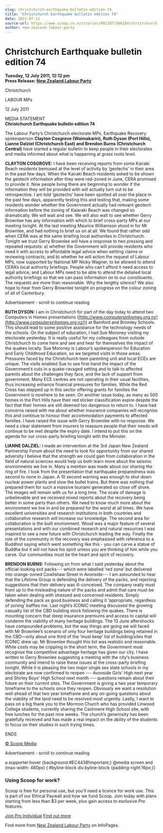 ```yaml
---
slug: christchurch-earthquake-bulletin-edition-74
title: "Christchurch Earthquake bulletin edition 74"
date: 2011-07-12
source-url: https://www.scoop.co.nz/stories/PA1107/S00184/christchurch-earthquake-bulletin-edition-74.htm
author: new-zealand-labour-party
---
```

Christchurch Earthquake bulletin edition 74
===========================================

**Tuesday, 12 July 2011, 12:12 pm**  
**Press Release: [New Zealand Labour Party](https://info.scoop.co.nz/New_Zealand_Labour_Party)**

Christchurch

LABOUR MPs

  
12 July 2011

MEDIA STATEMENT  
**Christchurch Earthquake bulletin edition 74**

The Labour Party’s Christchurch electorate MPs, Earthquake Recovery spokesperson **Clayton Cosgrove (Waimakariri), Ruth Dyson (Port Hills), Lianne Dalziel (Christchurch East) and Brendon Burns (Christchurch Central)** have started a regular bulletin to keep people in their electorates and media informed about what is happening at grass roots level.

**CLAYTON COSGROVE:** I have been receiving reports from some Kairaki Beach residents bemused at the level of activity by ‘geotechs’ in their area in the past few days. When the Kairaki Beach residents asked to be shown the geotech information after they were red-zoned in June, CERA promised to provide it. Now people living there are beginning to wonder if the information they will be provided with will actually turn out to be retrospective. I am told ‘geotechs’ have been spotted all over the place in the past few days, apparently testing this and testing that, making some residents wonder whether the Government actually had relevant geotech information before the zoning of Kaiaraki Beach was changed so dramatically. We will wait and see. We will also wait to see whether Gerry Brownlee has any information with which to brief cross-party MPs at our meeting tonight. At the last meeting Maurice Williamson stood in for Mr Brownlee, and had nothing to brief us on at all. We found that rather odd when CERA was at the same briefing local authoriites in Christchurch. Tonight we trust Gerry Brownlee will have a response to two pressing and repeated requests: a) whether the Government will provide residents who need it with access to affordable legal advice when settling claims or reviewing contracts; and b) whether he will action the request of Labour MPs, now supported by National MP Nicky Wagner, to be allowed to attend CERA’s local authority briefings. People who can’t afford it need access to legal advice; and Labour MPs need to be able to attend the detailed local authority briefings so that we can pass information on to our constituents. The requests are more than reasonable. Why the lengthy silence? We also hope to hear from Gerry Brownlee tonight on progress on the colour zoning of all of Canterbury.

Advertisement - scroll to continue reading





**RUTH DYSON:** I am in Christchurch for part of the day today to attend two Computers in Homes presentations ([http://www.computersinhomes.org.nz](http://www.computersinhomes.org.nz/)) at Bamford and Bromley Schools. This should lead to some positive assistance for the technology needs of the schools. On the subject of education, I had Sue Moroney visiting my electorate yesterday. It is really useful for my colleagues from outside Christchurch to come here and see and hear for themselves the impact of the quakes locally. Sue Moroney is Labour’s spokesperson for Education and Early Childhood Education, so we targeted visits in those areas. Pressures faced by the Christchurch teen parenting unit and local ECEs are unique. The visits enabled Sue to see first-hand the impact of the Government’s cuts in a quake-ravaged setting and to talk to affected parents about the challenges they face, and the lack of support from government. Many ECE centres are not operating in their usual facilities, thus increasing enhance financial pressures for families. While the Red Cross has stepped up in this sector offering grants for families the Government is nowhere to be seen. On another issue today, as many as 500 homes in the Port Hills have their red sticker classification expire despite the fact that their homes are still deemed too dangerous to return to. I have had concerns raised with me about whether insurance companies will recognise this and continue to honour their accommodation payments to affected families. I have raised the issue with Gerry Brownlee with no response. We need a clear statement from insurers to reassure people that their needs will continue to be met despite the expiry date. I intend to put this on the agenda for our cross-party briefing tonight with the Minister.

**LIANNE DALZIEL:** I made an intervention at the 3rd Japan New Zealand Partnership Forum about the need to look for opportunity from our shared adversity I believe that the strength we could gain from collaboration in the field of natural sciences would help us both learn more about the seismic environments we live in. Many a mention was made about our sharing the ring of fire. I took from the presentation that earthquake preparedness was second to none in Japan. A 10 second warning was enough to shut down nuclear power plants and slow the bullet trains. But there was nothing that prepared them for such a massive tsunami generated so close off shore. The images will remain with us for a long time. The scale of damage is unbelievable and we received mixed reports about the recovery being better in some parts than others. We need to know much more about the environment we live in and be prepared for the worst at all times. We have excellent universities and research institutions in both countries and collaborative research will increase our knowledge. The second area for collaboration is the built environment. Wood was a major feature of several presentations and with our combined research and natural resources I was inspired to see a new future with Christchurch leading the way. Finally the role of the community in the recovery was emphasised with reference to a Buddhist saying which went something like this - you can carve a statue of Buddha but it will not have his spirit unless you are thinking of him while you carve. Our communities must be the heart and spirit of recovery.

**BRENDON BURNS:** Following on from what I said yesterday about the official-looking exit packs--- which were labelled ‘red zone’ but delivered into orange-zoned Cowlishaw Street in Avonside--- I am astounded to hear that the Lifetime Group is defending the delivery of the packs, and rejecting suggestions that their delivery was ill-conceived. The company really must front up to the misleading nature of the packs and admit that care must be taken when dealing with stressed and concerned residents. Simply defending the pack as good business and calling it ‘appropriate, regardless of zoning’ baffles me. Last night’s ICONIC meeting discussed the growing casualty list of the CBD building stock following the quakes. There is mounting concern that steep insurance premiums and access to capital will condemn the viability of many heritage buildings. The 13 June aftershocks have compounded problems, but the way things are going we will faced with Mr Brownlee’s scenario of only four heritage buildings being retained in the CBD—only about one third of the ‘must keep’ list of building/sites that ICONIC drew up. Mr Brownlee thought this list was realistic and reasonable. While costs may be crippling in the short term, the Government must recognise the competitive advantage heritage has given our city. I have written to Gerry Brownlee suggesting a meeting with the city’s business community and intend to raise these issues at the cross-party briefing tonight. While it is pleasing the two major single sex state schools in my electorate are now confirmed to reopen --- Avonside Girls’ High next year and Shirley Boys’ High School next month --- questions remain about their future on their current sites. The Government is giving a two year temporary timeframe to the schools once they reopen. Obviously we want a resolution well ahead of that two year timeframe and any on-going questions about the viability of the land need to be resolved most urgently. Lastly, I want to pass on a big thank you to the Mormon Church who has provided Linwood College students, currently sharing the Cashmere High School site, with free lunches for the past nine weeks. The church’s generosity has been gratefully received and has made a real impact on the ability of the students to focus on their studies in such trying times.

ENDS  

[© Scoop Media](http://www.scoop.co.nz/about/terms.html)  

Advertisement - scroll to continue reading



a.supporter:hover {background:#EC4438!important;} @media screen and (max-width: 480px) { #byline-block div.byline-block {padding-right:16px;}}

### Using Scoop for work?

Scoop is free for personal use, but you’ll need a licence for work use. This is part of our Ethical Paywall and how we fund Scoop. Join today with plans starting from less than $3 per week, plus gain access to exclusive _Pro_ features.  
  
[Join Pro Individual](https://pro.scoop.co.nz/Individual/?from=ProIn24) [Find out more](https://pro.scoop.co.nz/using-scoop-for-work/?from=ProIn24)

Find more from [New Zealand Labour Party](https://info.scoop.co.nz/New_Zealand_Labour_Party) on InfoPages.